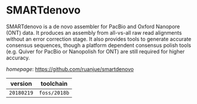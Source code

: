 # SMARTdenovo

SMARTdenovo is a de novo assembler for PacBio and Oxford Nanopore (ONT) data. It produces an assembly from all-vs-all raw read alignments without an error correction stage. It also provides tools to generate accurate consensus sequences, though a platform dependent consensus polish tools (e.g. Quiver for PacBio or Nanopolish for ONT) are still required for higher accuracy.

*homepage*: <https://github.com/ruanjue/smartdenovo>

version | toolchain
--------|----------
``20180219`` | ``foss/2018b``
